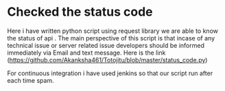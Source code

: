 # Checked the status code 

 Here i have written python script using request library we are able to know the status of api . The main perspective of this script is that incase  of any technical issue or server related issue developers should be informed immediately via Email and text message. Here is the link (https://github.com/Akanksha461/Totojitu/blob/master/status_code.py)

For continuous integration i have used jenkins so that our script run after each time spam.
